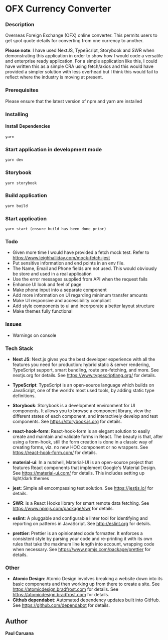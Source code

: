 # OFX Currency Converter 

### Description

Overseas Foreign Exchange (OFX) online converter. This permits users to get spot quote details for converting 
from one currency to another. 

**Please note**: I have used NextJS, TypeScript, Storybook and SWR when demonstrating this application in order to show 
how I would code a versatile and enterprise ready application. For a simple application like this, I could have 
written this as a simple CRA using fetch/axios and this would have provided a simpler solution with less overhead but
I think this would fail to reflect where the industry is moving at present.
 
### Prerequisites

Please ensure that the latest version of npm and yarn are installed 

### Installing

#### Install Dependencies 
```
yarn
```
### Start application in development mode
```
yarn dev
```

### Storybook
```
yarn storybook
```

### Build application
```
yarn build
```

### Start application
```
yarn start (ensure build has been done prior)
```

### Todo
- Given more time I would have provided a fetch mock test. Refer to https://www.leighhalliday.com/mock-fetch-jest
- Put sensitive information and end points in an env file.
- The Name, Email and Phone fields are not used. This would obviously be store and used in a real application
- Use the error messages supplied from API when the request fails
- Enhance UI look and feel of page
- Make phone input into a separate component
- Add more information on UI regarding minimum transfer amounts
- Make UI responsive and accessibility compliant
- Add style components to ui and incorporate a better layout structure
- Make themes fully functional

### Issues
- Warnings on console
 
### Tech Stack
- **Next JS**: Next.js gives you the best developer experience with all the features you need for production: hybrid static & server rendering, TypeScript support, smart bundling, route pre-fetching, and more. See nextjs.org for details. See https://www.typescriptlang.org/ for details. 
- **TypeScript**: TypeScript is an open-source language which builds on JavaScript, one of the world’s most used tools, by adding static type definitions.
- **Storybook**: Storybook is a development environment for UI components. 
It allows you to browse a component library, view the different states of each component, and interactively develop and test components. See https://storybook.js.org for details.

- **react-hook-form**: React-hook-form is an elegant solution to easily create and maintain and validate forms in React. The beauty is that, after using a form-hook, still the form creation is done in a classic way of creating forms, viz. no new HOC component or no wrappers.
See https://react-hook-form.com/ for details.
- **material-ui**: In a nutshell, Material-UI is an open-source project that features React components that implement Google's Material Design. 
See https://material-ui.com/ for details. This includes setting up light/dark themes
- **jest**: Simple all emcompassing test solution. See https://jestjs.io/ for details.
- **SWR**: is a React Hooks library for smart remote data fetching. See https://www.npmjs.com/package/swr for details.
- **eslint**: A pluggable and configurable linter tool for identifying and reporting on patterns in JavaScript. 
See http://eslint.org for detsils.
- **prettier**: Prettier is an opinionated code formatter. It enforces a consistent style by parsing your code and re-printing it with its own rules that take the maximum line length into account, wrapping code when necessary. 
See https://www.npmjs.com/package/prettier for details.

### Other
- **Atomic Design**: Atomic Design involves breaking a website down into its basic 
components and then working up from there to create a site. See https://atomicdesign.bradfrost.com for details. 
See https://atomicdesign.bradfrost.com for details.
- **Github dependabot**: Automated dependency updates built into GitHub. See https://github.com/dependabot for details.

## Author

**Paul Caruana** 
